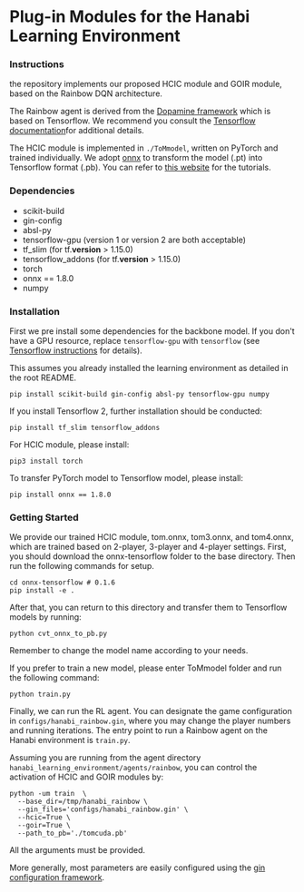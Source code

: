 # Plug-in Modules for the Hanabi Learning Environment


### Instructions

the repository implements our proposed HCIC module and GOIR module, based on the Rainbow DQN architecture.

The Rainbow agent is derived from the [Dopamine framework](https://github.com/google/dopamine) which is based on Tensorflow. We recommend you consult the
[Tensorflow documentation](https://www.tensorflow.org/install)for additional details.

The HCIC module is implemented in `./ToMmodel`, written on PyTorch and trained individually. We adopt [onnx](https://github.com/onnx/tutorials) to transform the model (.pt) into Tensorflow format (.pb). You can refer to [this website](https://towardsdatascience.com/converting-a-simple-deep-learning-model-from-pytorch-to-tensorflow-b6b353351f5d) for the tutorials.
### Dependencies
* scikit-build
* gin-config
* absl-py
* tensorflow-gpu (version 1 or version 2 are both acceptable)
* tf_slim (for tf.__version__ > 1.15.0)
* tensorflow_addons (for tf.__version__ > 1.15.0)
* torch
* onnx == 1.8.0
* numpy

### Installation

First we pre install some dependencies for the backbone model. If you don't have a GPU resource, replace `tensorflow-gpu` with `tensorflow` (see [Tensorflow instructions](https://www.tensorflow.org/install/install_linux)
for details).

This assumes you already installed the learning environment as detailed in the root README.

```
pip install scikit-build gin-config absl-py tensorflow-gpu numpy
```
If you install Tensorflow 2, further installation should be conducted:
```
pip install tf_slim tensorflow_addons
```

For HCIC module, please install:
```
pip3 install torch 
```
To transfer PyTorch model to Tensorflow model, please install:
```
pip install onnx == 1.8.0
```

### Getting Started
We provide our trained HCIC module, tom.onnx, tom3.onnx, and tom4.onnx, which are trained based on 2-player, 3-player and 4-player settings.
First, you should download the onnx-tensorflow folder to the base directory. Then run the following commands for setup.
```
cd onnx-tensorflow # 0.1.6
pip install -e .
```

After that, you can return to this directory and transfer them to Tensorflow models by running:
```
python cvt_onnx_to_pb.py
```
Remember to change the model name according to your needs.


If you prefer to train a new model, please enter ToMmodel folder and run the following command:
```
python train.py
```

Finally, we can run the RL agent. You can designate the game configuration in `configs/hanabi_rainbow.gin`, where you may change the player numbers and running iterations. The entry point to run a Rainbow agent on the Hanabi environment is `train.py`.

Assuming you are running from the agent directory `hanabi_learning_environment/agents/rainbow`, you can control the activation of HCIC and GOIR modules by:
```
python -um train  \
  --base_dir=/tmp/hanabi_rainbow \
  --gin_files='configs/hanabi_rainbow.gin' \
  --hcic=True \
  --goir=True \
  --path_to_pb='./tomcuda.pb'
```

All the arguments must be provided.

More generally, most parameters are easily configured using the
[gin configuration framework](https://github.com/google/gin-config).

